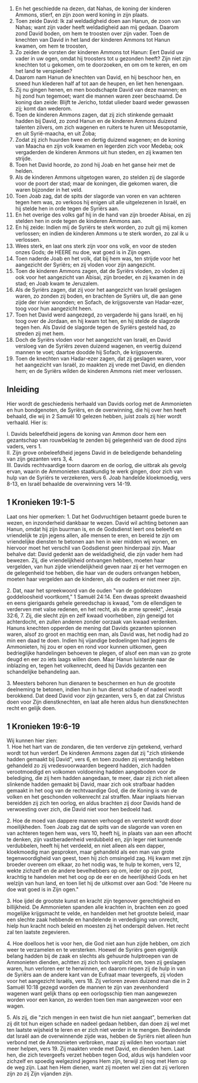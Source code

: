 1. En het geschiedde na dezen, dat Nahas, de koning der kinderen Ammons, stierf, en zijn zoon werd koning in zijn plaats. 
2. Toen zeide David: Ik zal weldadigheid doen aan Hanun, de zoon van Nahas; want zijn vader heeft weldadigheid aan mij gedaan. Daarom zond David boden, om hem te troosten over zijn vader. Toen de knechten van David in het land der kinderen Ammons tot Hanun kwamen, om hem te troosten, 
3. Zo zeiden de vorsten der kinderen Ammons tot Hanun: Eert David uw vader in uw ogen, omdat hij troosters tot u gezonden heeft? Zijn niet zijn knechten tot u gekomen, om te doorzoeken, en om om te keren, en om het land te verspieden? 
4. Daarom nam Hanun de knechten van David, en hij beschoor hen, en sneed hun klederen half af tot aan de heupen, en liet hen henengaan. 
5. Zij nu gingen henen, en men boodschapte David van deze mannen; en hij zond hun tegemoet; want die mannen waren zeer beschaamd. De koning dan zeide: Blijft te Jericho, totdat ulieder baard weder gewassen zij; komt dan wederom.
6. Toen de kinderen Ammons zagen, dat zij zich stinkende gemaakt hadden bij David, zo zond Hanun en de kinderen Ammons duizend talenten zilvers, om zich wagenen en ruiters te huren uit Mesopotamie, en uit Syrië-maacha, en uit Zoba; 
7. Zodat zij zich huurden twee en dertig duizend wagenen; en de koning van Maacha en zijn volk kwamen en legerden zich voor Medeba; ook vergaderden de kinderen Ammons uit hun steden, en zij kwamen ten strijde. 
8. Toen het David hoorde, zo zond hij Joab en het ganse heir met de helden. 
9. Als de kinderen Ammons uitgetogen waren, zo stelden zij de slagorde voor de poort der stad; maar de koningen, die gekomen waren, die waren bijzonder in het veld. 
10. Toen Joab zag, dat de spits der slagorde van voren en van achteren tegen hem was, zo verkoos hij enigen uit alle uitgelezenen in Israël, en hij stelde hen in orde tegen de Syriërs aan. 
11. En het overige des volks gaf hij in de hand van zijn broeder Abisai, en zij stelden hen in orde tegen de kinderen Ammons aan. 
12. En hij zeide: Indien mij de Syriërs te sterk worden, zo zult gij mij komen verlossen; en indien de kinderen Ammons u te sterk worden, zo zal ik u verlossen. 
13. Wees sterk, en laat ons sterk zijn voor ons volk, en voor de steden onzes Gods; de HEERE nu doe, wat goed is in Zijn ogen. 
14. Toen naderde Joab en het volk, dat bij hem was, ten strijde voor het aangezicht der Syriërs; en zij vloden voor zijn aangezicht. 
15. Toen de kinderen Ammons zagen, dat de Syriërs vloden, zo vloden zij ook voor het aangezicht van Abisai, zijn broeder, en zij kwamen in de stad; en Joab kwam te Jeruzalem. 
16. Als de Syriërs zagen, dat zij voor het aangezicht van Israël geslagen waren, zo zonden zij boden, en brachten de Syriërs uit, die aan gene zijde der rivier woonden; en Sofach, de krijgsoverste van Hadar-ezer, toog voor hun aangezicht heen. 
17. Toen het David werd aangezegd, zo vergaderde hij gans Israël, en hij toog over de Jordaan, en hij kwam tot hen, en hij stelde de slagorde tegen hen. Als David de slagorde tegen de Syriërs gesteld had, zo streden zij met hem. 
18. Doch de Syriërs vloden voor het aangezicht van Israël, en David versloeg van de Syriërs zeven duizend wagenen, en veertig duizend mannen te voet; daartoe doodde hij Sofach, de krijgsoverste. 
19. Toen de knechten van Hadar-ezer zagen, dat zij geslagen waren, voor het aangezicht van Israël, zo maakten zij vrede met David, en dienden hem; en de Syriërs wilden de kinderen Ammons niet meer verlossen. 

## Inleiding

Hier wordt de geschiedenis herhaald van Davids oorlog met de Ammonieten en hun bondgenoten, de Syriërs, en de overwinning, die hij over hen heeft behaald, die wij in 2 Samuël 10 gelezen hebben, juist zoals zij hier wordt verhaald. Hier is: 

I. Davids beleefdheid jegens de koning van Ammon door hem een gezantschap van rouwbeklag te zenden bij gelegenheid van de dood zijns vaders, vers 1.  
II. Zijn grove onbeleefdheid jegens David in de beledigende behandeling van zijn gezanten vers 3, 4.  
III. Davids rechtvaardige toorn daarom en de oorlog, die uitbrak als gevolg ervan, waarin de Ammonieten staatkundig te werk gingen, door zich van hulp van de Syriërs te verzekeren, vers 6. Joab handelde kloekmoedig, vers 8-13, en Israël behaalde de overwinning vers 14-19.  

## 1 Kronieken 19:1-5 

Laat ons hier opmerken: 
1\. Dat het Godvruchtigen betaamt goede buren te wezen, en inzonderheid dankbaar te wezen. David wil achting betonen aan Hanun, omdat hij zijn buurman is, en de Godsdienst leert ons beleefd en vriendelijk te zijn jegens allen, alle mensen te eren, en bereid te zijn om vriendelijke diensten te betonen aan hen in wier midden wij wonen, en hiervoor moet het verschil van Godsdienst geen hinderpaal zijn. Maar behalve dat: David gedenkt aan de weldadigheid, die zijn vader hem had bewezen. Zij, die vriendelijkheid ontvangen hebben, moeten haar vergelden, van hun zijde vriendelijkheid geven naar zij er het vermogen en de gelegenheid toe hebben, die haar van de ouders ontvangen hebben, moeten haar vergelden aan de kinderen, als de ouders er niet meer zijn.

2\. Dat, naar het spreekwoord van de ouden "van de goddelozen goddeloosheid voortkomt," 1 Samuël 24:14. Een dwaas spreekt dwaasheid en eens gierigaards gehele gereedschap is kwaad, "om de ellendigen te verderven met valse redenen, en het recht, als de arme spreekt", Jesaja 32:6, 7. Zij, die slecht zijn en zelf kwaad voorhebben, zijn geneigd tot achterdocht, en zullen anderen zonder oorzaak van kwaad verdenken. Hanuns knechten opperden de mening dat Davids gezanten spionnen waren, alsof zo groot en machtig een man, als David was, het nodig had zo min een daad te doen. Indien hij vijandige bedoelingen had jegens de Ammonieten, hij zou er open en rond voor kunnen uitkomen, geen bedrieglijke handelingen behoeven te plegen, of alsof een man van zo grote deugd en eer zo iets laags willen doen. Maar Hanun luisterde naar de inblazing en, tegen het volkenrecht, deed hij Davids gezanten een schandelijke behandeling aan.

3\. Meesters behoren hun dienaren te beschermen en hun de grootste deelneming te betonen, indien hun in hun dienst schade of nadeel wordt berokkend. Dat deed David voor zijn gezanten, vers 5, en dat zal Christus doen voor Zijn dienstknechten, en laat alle heren aldus hun dienstknechten recht en gelijk doen. 

## 1 Kronieken 19:6-19 

Wij kunnen hier zien:  
1\. Hoe het hart van de zondaren, die ten verderve zijn getekend, verhard wordt tot hun verderf. De kinderen Ammons zagen dat zij "zich stinkende hadden gemaakt bij David", vers 6, en toen zouden zij verstandig hebben gehandeld zo zij vredesvoorwaarden begeerd hadden, zich hadden verootmoedigd en volkomen voldoening hadden aangeboden voor de belediging, die zij hem hadden aangedaan, te meer, daar zij zich niet alleen slinkende hadden gemaakt bij David, maar zich ook strafbaar hadden gemaakt in het oog van de rechtvaardige God, die de Koning is van de volken en het geschonden volkenrecht zal straffen. Maar inplaats hiervan bereidden zij zich ten oorlog, en aldus brachten zij door Davids hand de verwoesting over zich, die David niet voor hen bedoeld had.

2\. Hoe de moed van dappere mannen verhoogd en versterkt wordt door moeilijkheden. Toen Joab zag dat de spits van de slagorde van voren en van achteren tegen hem was, vers 10, heeft hij, in plaats van aan een aftocht te denken, zijn vastberadenheid verdubbeld en, zijn leger niet kunnende verdubbelen, heeft hij het verdeeld, en niet alleen als een dapper, kloekmoedig man gesproken, maar gehandeld als een man van grote tegenwoordigheid van geest, toen hij zich omsingeld zag. Hij kwam met zijn broeder overeen om elkaar, zo het nodig was, te hulp te komen, vers 12, wekte zichzelf en de andere bevelhebbers op om, ieder op zijn post, krachtig te handelen met het oog op de eer en de heerlijkheid Gods en het welzijn van hun land, en toen liet hij de uitkomst over aan God: "de Heere nu doe wat goed is in Zijn ogen." 

3\. Hoe ijdel de grootste kunst en kracht zijn tegenover gerechtigheid en billijkheid. De Ammonieten spanden alle krachten in, brachten een zo goed mogelijke krijgsmacht te velde, en handelden met het grootste beleid, maar een slechte zaak hebbende en handelende in verdediging van onrecht, hielp hun kracht noch beleid en moesten zij het onderspit delven. Het recht zal ten laatste zegevieren.

4\. Hoe doelloos het is voor hen, die God niet aan hun zijde hebben, om zich weer te verzamelen en te versterken. Hoewel de Syriërs geen eigenlijk belang hadden bij de zaak en slechts als gehuurde hulptroepen van de Ammonieten dienden, achtten zij zich toch verplicht om, toen zij geslagen waren, hun verloren eer te herwinnen, en daarom riepen zij de hulp in van de Syriërs aan de andere kant van de Eufraat maar tevergeefs, zij vloden voor het aangezicht Israëls, vers 18. Zij verloren zeven duizend man die in 2 Samuël 10:18 gezegd worden de mannen te zijn van zevenhonderd wagenen want gelijk thans op een oorlogsschip tien man aangewezen worden voor een kanon, zo werden toen tien man aangewezen voor een wagen.

5\. Als zij, die "zich mengen in een twist die hun niet aangaat", bemerken dat zij dit tot hun eigen schade en nadeel gedaan hebben, dan doen zij wel met ten laatste wijsheid te leren en er zich niet verder in te mengen. Bevindende dat Israël aan de overwinnende zijde was, hebben de Syriërs niet alleen hun verbond met de Ammonieten verbroken, maar zij wilden hen voortaan niet meer helpen, vers 19. Zij maakten vrede met David, en dienden hem. Laat hen, die zich tevergeefs verzet hebben tegen God, aldus wijs handelen voor zichzelf en spoedig welgezind jegens Hem zijn, terwijl zij nog met Hem op de weg zijn. Laat hen Hem dienen, want zij moeten wel zien dat zij verloren zijn zo zij Zijn vijanden zijn. 

 

